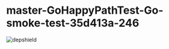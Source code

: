 # master-GoHappyPathTest-Go-smoke-test-35d413a-246

![depshield](https://staging.depshield.sonatype.org/badges/depshield-staging/master-GoHappyPathTest-Go-smoke-test-35d413a-246/depshield.svg)